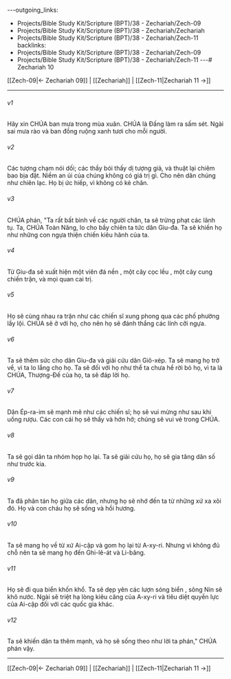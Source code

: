 ---outgoing_links:
  - Projects/Bible Study Kit/Scripture (BPT)/38 - Zechariah/Zech-09
  - Projects/Bible Study Kit/Scripture (BPT)/38 - Zechariah/Zechariah
  - Projects/Bible Study Kit/Scripture (BPT)/38 - Zechariah/Zech-11
backlinks:
  - Projects/Bible Study Kit/Scripture (BPT)/38 - Zechariah/Zech-09
  - Projects/Bible Study Kit/Scripture (BPT)/38 - Zechariah/Zech-11
---# Zechariah 10

[[Zech-09|← Zechariah 09]] | [[Zechariah]] | [[Zech-11|Zechariah 11 →]]
***



###### v1 
Hãy xin CHÚA ban mưa trong mùa xuân. CHÚA là Đấng làm ra sấm sét. Ngài sai mưa rào và ban đồng ruộng xanh tươi cho mỗi người. 

###### v2 
Các tượng chạm nói dối; các thầy bói thấy dị tượng giả, và thuật lại chiêm bao bịa đặt. Niềm an ủi của chúng không có giá trị gì. Cho nên dân chúng như chiên lạc. Họ bị ức hiếp, vì không có kẻ chăn. 

###### v3 
CHÚA phán, "Ta rất bất bình về các người chăn, ta sẽ trừng phạt các lãnh tụ. Ta, CHÚA Toàn Năng, lo cho bầy chiên ta tức dân Giu-đa. Ta sẽ khiến họ như những con ngựa thiện chiến kiêu hãnh của ta. 

###### v4 
Từ Giu-đa sẽ xuất hiện một viên đá nền , một cây cọc lều , một cây cung chiến trận, và mọi quan cai trị. 

###### v5 
Họ sẽ cùng nhau ra trận như các chiến sĩ xung phong qua các phố phường lầy lội. CHÚA sẽ ở với họ, cho nên họ sẽ đánh thắng các lính cỡi ngựa. 

###### v6 
Ta sẽ thêm sức cho dân Giu-đa và giải cứu dân Giô-xép. Ta sẽ mang họ trở về, vì ta lo lắng cho họ. Ta sẽ đối với họ như thể ta chưa hề rời bỏ họ, vì ta là CHÚA, Thượng-Đế của họ, ta sẽ đáp lời họ. 

###### v7 
Dân Ép-ra-im sẽ mạnh mẽ như các chiến sĩ; họ sẽ vui mừng như sau khi uống rượu. Các con cái họ sẽ thấy và hớn hở; chúng sẽ vui vẻ trong CHÚA. 

###### v8 
Ta sẽ gọi dân ta nhóm họp họ lại. Ta sẽ giải cứu họ, họ sẽ gia tăng dân số như trước kia. 

###### v9 
Ta đã phân tán họ giữa các dân, nhưng họ sẽ nhớ đến ta từ những xứ xa xôi đó. Họ và con cháu họ sẽ sống và hồi hương. 

###### v10 
Ta sẽ mang họ về từ xứ Ai-cập và gom họ lại từ A-xy-ri. Nhưng vì không đủ chỗ nên ta sẽ mang họ đến Ghi-lê-át và Li-băng. 

###### v11 
Họ sẽ đi qua biển khốn khổ. Ta sẽ dẹp yên các lượn sóng biển , sông Nin sẽ khô nước. Ngài sẽ triệt hạ lòng kiêu căng của A-xy-ri và tiêu diệt quyền lực của Ai-cập đối với các quốc gia khác. 

###### v12 
Ta sẽ khiến dân ta thêm mạnh, và họ sẽ sống theo như lời ta phán," CHÚA phán vậy.

***
[[Zech-09|← Zechariah 09]] | [[Zechariah]] | [[Zech-11|Zechariah 11 →]]
